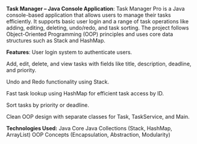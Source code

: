 **Task Manager  – Java Console Application**:
Task Manager Pro is a Java console-based application that allows users to manage their tasks efficiently. It supports basic user login and a range of task operations like adding, editing, deleting, undo/redo, and task sorting. The project follows Object-Oriented Programming (OOP) principles and uses core data structures such as Stack and HashMap.

**Features**:
User login system to authenticate users.

Add, edit, delete, and view tasks with fields like title, description, deadline, and priority.

Undo and Redo functionality using Stack.

Fast task lookup using HashMap for efficient task access by ID.

Sort tasks by priority or deadline.

Clean OOP design with separate classes for Task, TaskService, and Main.


**Technologies Used:**
Java
Core Java Collections (Stack, HashMap, ArrayList)
OOP Concepts (Encapsulation, Abstraction, Modularity)

